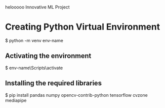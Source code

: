 helooooo
Innovative ML Project

# Creating Python Virtual Environment
$ python -m venv env-name

## Activating the environment
$ env-name\Scripts\activate

## Installing the required libraries
$ pip install pandas numpy opencv-contrib-python tensorflow cvzone mediapipe